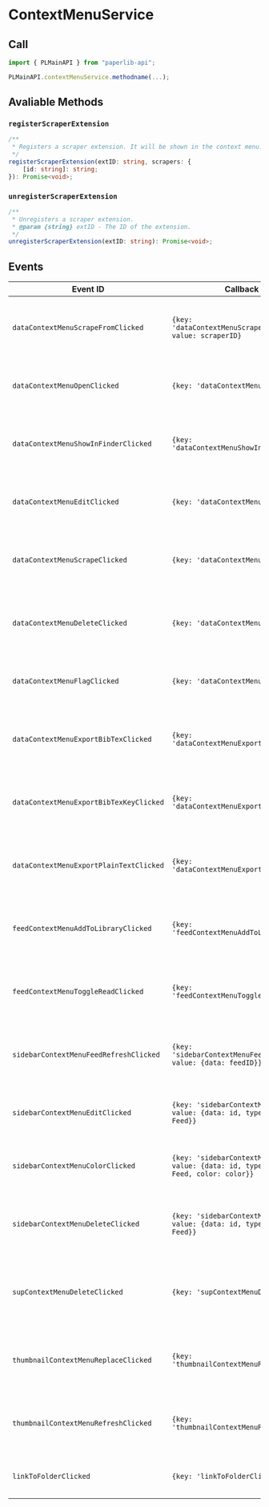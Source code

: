 # ContextMenuService

## Call

```typescript
import { PLMainAPI } from "paperlib-api";

PLMainAPI.contextMenuService.methodname(...);
```

## Avaliable Methods

### `registerScraperExtension`
```typescript
/**
 * Registers a scraper extension. It will be shown in the context menu.
 */
registerScraperExtension(extID: string, scrapers: {
    [id: string]: string;
}): Promise<void>;
```

### `unregisterScraperExtension`
```typescript
/**
 * Unregisters a scraper extension.
 * @param {string} extID - The ID of the extension.
 */
unregisterScraperExtension(extID: string): Promise<void>;
```

## Events

| Event ID | Callback Value | Description |
| --- | --- | --- |
| `dataContextMenuScrapeFromClicked` | `{key: 'dataContextMenuScrapeFromClicked', value: scraperID}` | When `Scrape From` is clicked in the context menu of a paper in the library |
| `dataContextMenuOpenClicked` | `{key: 'dataContextMenuOpenClicked'}` | When `Open` is clicked in the context menu of a paper in the library |
| `dataContextMenuShowInFinderClicked` | `{key: 'dataContextMenuShowInFinderClicked'}` | When `Show in Finder` is clicked in the context menu of a paper in the library |
| `dataContextMenuEditClicked` | `{key: 'dataContextMenuEditClicked'}` | When `Edit` is clicked in the context menu of a paper in the library |
| `dataContextMenuScrapeClicked` | `{key: 'dataContextMenuScrapeClicked'}` | When `Scrape` is clicked in the context menu of a paper in the library |
| `dataContextMenuDeleteClicked` | `{key: 'dataContextMenuDeleteClicked'}` | When `Delete` is clicked in the context menu of a paper in the library |
| `dataContextMenuFlagClicked` | `{key: 'dataContextMenuFlagClicked'}` | When `Flag` is clicked in the context menu of a paper in the library |
| `dataContextMenuExportBibTexClicked` | `{key: 'dataContextMenuExportBibTexClicked'}` | When `Export BibTex` is clicked in the context menu of a paper in the library |
| `dataContextMenuExportBibTexKeyClicked` | `{key: 'dataContextMenuExportBibTexKeyClicked'}` | When `Export BibTex Key` is clicked in the context menu of a paper in the library |
| `dataContextMenuExportPlainTextClicked` | `{key: 'dataContextMenuExportPlainTextClicked'}` | When `Export Plain Text` is clicked in the context menu of a paper in the library |
| `feedContextMenuAddToLibraryClicked` | `{key: 'feedContextMenuAddToLibraryClicked'}` | When `Add to Library` is clicked in the context menu of a feed in the library |
| `feedContextMenuToggleReadClicked` | `{key: 'feedContextMenuToggleReadClicked'}` | When `Toggle Read` is clicked in the context menu of a feed in the library |
| `sidebarContextMenuFeedRefreshClicked` | `{key: 'sidebarContextMenuFeedRefreshClicked', value: {data: feedID}}` | When `Refresh` is clicked in the context menu of a feed in the sidebar |
| `sidebarContextMenuEditClicked` | `{key: 'sidebarContextMenuEditClicked', value: {data: id, type: Categorizer or Feed}}` | When `Edit` is clicked in the context menu of a feed in the sidebar |
| `sidebarContextMenuColorClicked` | `{key: 'sidebarContextMenuColorClicked', value: {data: id, type: Categorizer or Feed, color: color}}` | When `Color` is clicked in the context menu of a feed in the sidebar |
| `sidebarContextMenuDeleteClicked` | `{key: 'sidebarContextMenuDeleteClicked', value: {data: id, type: Categorizer or Feed}}` | When `Delete` is clicked in the context menu of a feed in the sidebar |
| `supContextMenuDeleteClicked` | `{key: 'supContextMenuDeleteClicked'}` | When `Delete` is clicked in the context menu of a supplementary file in the library |
| `thumbnailContextMenuReplaceClicked` | `{key: 'thumbnailContextMenuReplaceClicked'}` | When `Replace` is clicked in the context menu of a thumbnail in the library |
| `thumbnailContextMenuRefreshClicked` | `{key: 'thumbnailContextMenuRefreshClicked'}` | When `Refresh` is clicked in the context menu of a thumbnail in the library |
| `linkToFolderClicked` | `{key: 'linkToFolderClicked'}` | When `Link to Folder` is clicked in Quickpaste UI |
